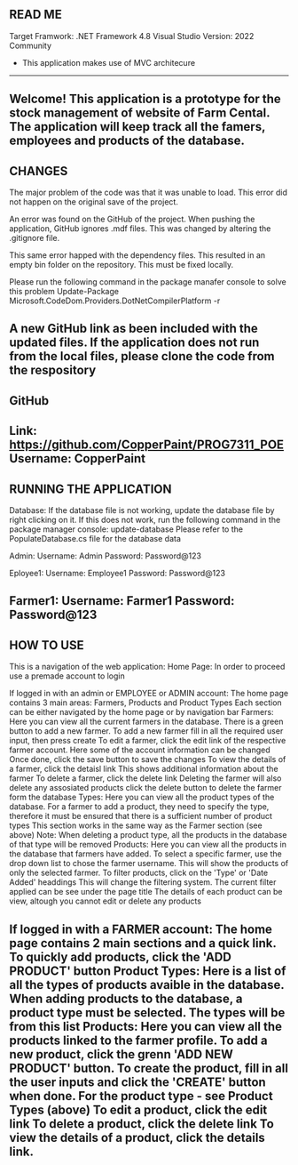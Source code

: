 READ ME
----------------------------------------------------------------------------------------------------
Target Framwork: .NET Framework 4.8
Visual Studio Version: 2022 Community
* This application makes use of MVC architecure
----------------------------------------------------------------------------------------------------
Welcome! This application is a prototype for the stock management of website of Farm Cental. 
The application will keep track all the famers, employees and products of the database.
----------------------------------------------------------------------------------------------------


CHANGES
----------------------------------------------------------------------------------------------------
The major problem of the code was that it was unable to load. This error did not happen on the original 
save of the project.

An error was found on the GitHub of the project. When pushing the application, GitHub ignores .mdf files.
This was changed by altering the .gitignore file. 

This same error happed with the dependency files. This resulted in an empty bin folder on the repository.
This must be fixed locally. 

Please run the following command in the package manafer console to solve this problem
Update-Package Microsoft.CodeDom.Providers.DotNetCompilerPlatform -r

A new GitHub link as been included with the updated files. If the application does not run from the local files,
please clone the code from the respository
----------------------------------------------------------------------------------------------------



GitHub
----------------------------------------------------------------------------------------------------
Link:
https://github.com/CopperPaint/PROG7311_POE
Username:
CopperPaint
----------------------------------------------------------------------------------------------------




RUNNING THE APPLICATION
----------------------------------------------------------------------------------------------------
Database:
If the database file is not working, update the database file by right clicking on it. 
If this does not work, run the following command in the package manager console: update-database
Please refer to the PopulateDatabase.cs file for the database data

Admin:
Username: Admin
Password: Password@123

Eployee1:
Username: Employee1
Password: Password@123

Farmer1:
Username: Farmer1
Password: Password@123
----------------------------------------------------------------------------------------------------




HOW TO USE
----------------------------------------------------------------------------------------------------
This is a navigation of the web application:
Home Page:
	In order to proceed use a premade account to login

If logged in with an admin or EMPLOYEE or ADMIN account:
	The home page contains 3 main areas: Farmers, Products and Product Types
	Each section can be either navigated by the home page or by navigation bar
Farmers:
	Here you can view all the current farmers in the database.
	There is a green button to add a new farmer.
		To add a new farmer fill in all the required user input, then press create
	To edit a farmer, click the edit link of the respective farmer account.
		Here some of the account information can be changed
		Once done, click the save button to save the changes
	To view the details of a farmer, click the detaisl link
		This shows additional information about the farmer
	To delete a farmer, click the delete link
		Deleting the farmer will also delete any assosiated products
		click the delete button to delete the farmer form the database
Types:
	Here you can view all the product types of the database.
	For a farmer to add a product, they need to specify the type, therefore it must be
	ensured that there is a sufficient number of product types
	This section works in the same way as the Farmer section (see above)
		Note: When deleting a product type, all the products in the database of 
		that type will be removed
Products:
	Here you can view all the products in the database that farmers have added.
	To select a specific farmer, use the drop down list to chose the farmer username.
	This will show the products of only the selected farmer.
	To filter products, click on the 'Type' or 'Date Added' headdings
	This will change the filtering system. 
	The current filter applied can be see under the page title
	The details of each product can be view, altough you cannot edit or delete any products
		

If logged in with a FARMER account:
	The home page contains 2 main sections and a quick link. To quickly add products, click
	the 'ADD PRODUCT' button
Product Types:
	Here is a list of all the types of products avaible in the database. When adding products
	to the database, a product type must be selected. The types will be from this list
Products:
	Here you can view all the products linked to the farmer profile. 
	To add a new product, click the grenn 'ADD NEW PRODUCT' button.
		To create the product, fill in all the user inputs and click the 'CREATE' button
		when done. 
		For the product type - see Product Types (above)
	To edit a product, click the edit link
	To delete a product, click the delete link
	To view the details of a product, click the details link.		
----------------------------------------------------------------------------------------------------




















